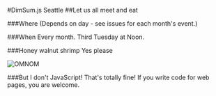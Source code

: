 #DimSum.js Seattle
##Let us all meet and eat

###Where
(Depends on day - see issues for each month's event.)

###When
Every month. Third Tuesday at Noon.

###Honey walnut shrimp
Yes please

![OMNOM](https://dl.dropboxusercontent.com/u/7351705/gifs/omnomnom/nom-adventure-time.gif)

###But I don't JavaScript!
That's totally fine! If you write code for web pages, you are welcome. 

